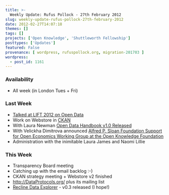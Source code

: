 ```yaml
---
title: >-
  Weekly Update: Rufus Pollock - 27th February 2012
slug: weekly-update-rufus-pollock-27th-february-2012
date: 2012-02-27T14:07:18
themes: []
tags: []
projects: ['Open Knowledge', 'Shuttleworth Fellowship']
posttypes: ['Updates']
featured: False
provenance: [ wordpress, rufuspollock.org, migration-201703 ]
wordpress:
  - post_id: 1161
---
```


### Availability

* All week (in London Tues + Fri)

### Last Week

* [Talked at LIFT 2012 on Open Data](http://rufuspollock.org/2012/02/22/talk-at-lift-2012/)
* Work on Webstore in [CKAN][]
* With Laura Newman [Open Data Handbook v1.0 Released](http://blog.okfn.org/2012/02/22/announcing-the-open-data-handbook-version-1-0/)
* With Velickha Dimitrova announced [Alfred P. Sloan Foundation Support for Open Economics Working Group at the Open Knowledge Foundation](http://blog.okfn.org/2012/02/23/alfred-p-sloan-foundation-funds-open-economics-working-group-at-the-open-knowledge-foundation/)
* Administration with the inimitable Laura James and Naomi Lillie

### This Week

* Transparency Board meeting
* Catching up with the email backlog :-)
* CKAN strategy meeting + Webstore v2 finished
* <http://DataProtocols.org/> plus its mailing list
* [Recline Data Explorer][Recline] - v0.3 released (I hope!)

[CKAN]: http://ckan.org/
[Recline]: http://okfnlabs.org/recline/


